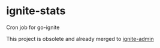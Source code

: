 # ignite-stats
Cron job for go-ignite

This project is obsolete and already merged to [ignite-admin](https://github.com/go-ignite/ignite-admin)
